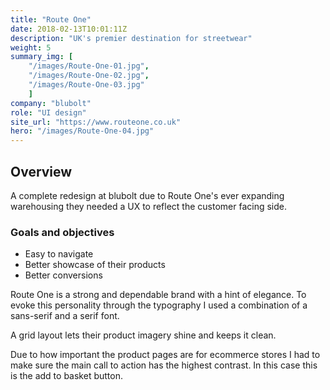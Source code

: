 ```yaml
---
title: "Route One"
date: 2018-02-13T10:01:11Z
description: "UK's premier destination for streetwear"
weight: 5
summary_img: [
    "/images/Route-One-01.jpg",
    "/images/Route-One-02.jpg",
    "/images/Route-One-03.jpg"
    ]
company: "blubolt"
role: "UI design"
site_url: "https://www.routeone.co.uk"
hero: "/images/Route-One-04.jpg"
---
```


## Overview

A complete redesign at blubolt due to Route One's ever expanding warehousing they needed a UX to reflect the customer facing side.

### Goals and objectives

* Easy to navigate
* Better showcase of their products
* Better conversions

Route One is a strong and dependable brand with a hint of elegance. To evoke this personality through the typography I used a combination of a sans-serif and a serif font.

A grid layout lets their product imagery shine and keeps it clean.

Due to how important the product pages are for ecommerce stores I had to make sure the main call to action has the highest contrast. In this case this is the add to basket button.